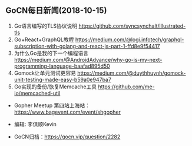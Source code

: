 ## GoCN每日新闻(2018-10-15)

1. Go语言编写的TLS协议说明 https://github.com/syncsynchalt/illustrated-tls
2. Go+React+GraphQL教程 https://medium.com/@logi.infotech/graphql-subscription-with-golang-and-react-js-part-1-ffd8e9f54417
3. 为什么Go是我的下一个编程语言 https://medium.com/@AndroidAdvance/why-go-is-my-next-programming-language-baafad895d50
4. Gomock让单元测试更容易 https://medium.com/@duythhuynh/gomock-unit-testing-made-easy-b59a0e947ba7
5. Go实现的备份/恢复Memcache工具 https://github.com/me-io/memcached-util

* Gopher Meetup 第四站上海站：https://www.bagevent.com/event/shgopher

* 编辑: 李俱顺Kevin
* GoCN归档：https://gocn.vip/question/2282
